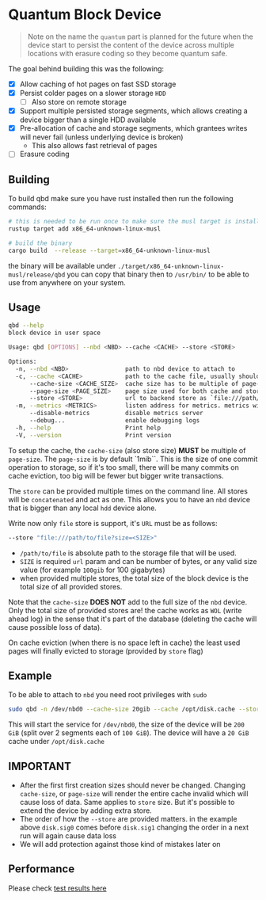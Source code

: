# Quantum Block Device

> Note on the name the `quantum` part is planned for the future when the device start to persist the content of the device
across multiple locations with erasure coding so they become quantum safe.

The goal behind building this was the following:

- [x] Allow caching of hot pages on fast SSD storage
- [x] Persist colder pages on a slower storage `HDD`
  - [ ] Also store on remote storage
- [x] Support multiple persisted storage segments, which allows creating a device bigger than a single HDD available
- [x] Pre-allocation of cache and storage segments, which grantees writes will never fail (unless underlying device is broken)
  - This also allows fast retrieval of pages
- [ ] Erasure coding

## Building

To build qbd make sure you have rust installed then run the following commands:

```bash
# this is needed to be run once to make sure the musl target is installed
rustup target add x86_64-unknown-linux-musl

# build the binary
cargo build  --release --target=x86_64-unknown-linux-musl
```

the binary will be available under `./target/x86_64-unknown-linux-musl/release/qbd` you can copy that binary then to `/usr/bin/`
to be able to use from anywhere on your system.

## Usage

```bash
qbd --help
block device in user space

Usage: qbd [OPTIONS] --nbd <NBD> --cache <CACHE> --store <STORE>

Options:
  -n, --nbd <NBD>                path to nbd device to attach to
  -c, --cache <CACHE>            path to the cache file, usually should reside on SSD storage
      --cache-size <CACHE_SIZE>  cache size has to be multiple of page-size [default: "10.0 GiB"]
      --page-size <PAGE_SIZE>    page size used for both cache and storage [default: "1.0 MiB"]
      --store <STORE>            url to backend store as `file:///path/to/file?size=SIZE` accepts multiple stores, the total size of the disk is the total size of all stores provided
  -m, --metrics <METRICS>        listen address for metrics. metrics will be available at /metrics [default: 127.0.0.1:9000]
      --disable-metrics          disable metrics server
      --debug...                 enable debugging logs
  -h, --help                     Print help
  -V, --version                  Print version
```

To setup the cache, the `cache-size` (also store size) **MUST** be multiple of `page-size`. The `page-size` is by default `1mib``. This is the size of one commit operation to storage, so if it's too small, there will be many commits on cache eviction, too big will be fewer but bigger write transactions.

The `store` can be provided multiple times on the command line. All stores will be `concatenated` and act as one. This allows you to have an `nbd` device that is bigger than any local `hdd` device alone.

Write now only `file` store is support, it's `URL` must be as follows:

```bash
--store "file:///path/to/file?size=<SIZE>"
```

- `/path/to/file` is absolute path to the storage file that will be used.
- `SIZE` is required `url` param and can be number of bytes, or any valid size value (for example `100gib` for 100 gigabytes)
- when provided multiple stores, the total size of the block device is the total size of all provided stores.

Note that the `cache-size` **DOES NOT** add to the full size of the `nbd` device. Only the total size of provided stores are! the cache works as `WOL` (write ahead log) in the sense that it's part of the database (deleting the cache will cause possible loss of data).

On cache eviction (when there is no space left in cache) the least used pages will finally evicted to storage (provided by `store` flag)

## Example

To be able to attach to `nbd` you need root privileges with `sudo`

```bash
sudo qbd -n /dev/nbd0 --cache-size 20gib --cache /opt/disk.cache --store "file:///mnt/disk0/disk.sig0?size=100gib"  --store "file:///mnt/disk1/disk.sig1?size=100gib"
```

This will start the service for `/dev/nbd0`, the size of the device will be `200 GiB` (split over 2 segments each of `100 GiB`). The device will have a `20 GiB` cache under `/opt/disk.cache`

## IMPORTANT

- After the first first creation sizes should never be changed. Changing `cache-size`, or `page-size` will render the entire cache invalid which will cause loss of data. Same applies to `store` size. But it's possible to extend the device by adding extra store.
- The order of how the `--store` are provided matters. in the example above `disk.sig0` comes before `disk.sig1` changing the order in a next run will again cause data loss
- We will add protection against those kind of mistakes later on

## Performance

Please check [test results here](fio.md)

